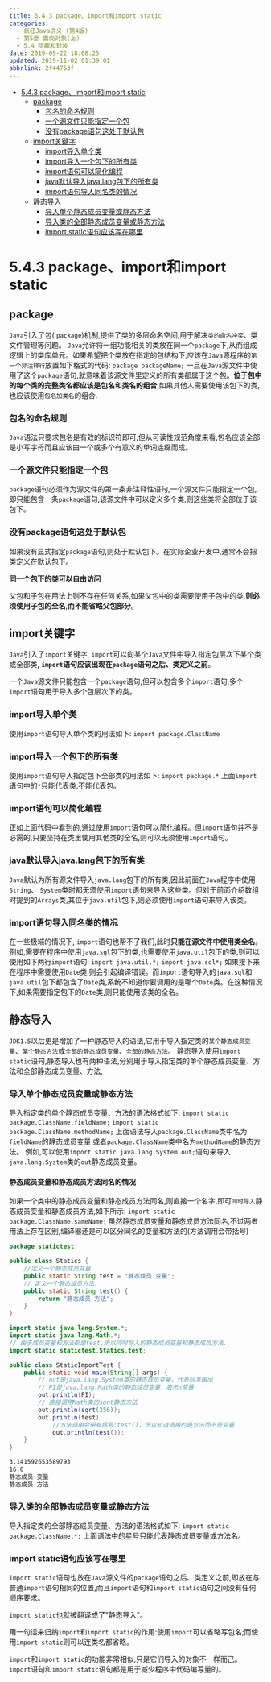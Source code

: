 ```yaml
---
title: 5.4.3 package、import和import static
categories: 
  - 疯狂Java讲义 (第4版)
  - 第5章 面向对象(上)
  - 5.4 隐藏和封装
date: 2019-09-22 18:08:25
updated: 2019-11-02 01:39:01
abbrlink: 2f44753f
---
```

- [5.4.3 package、import和import static](/ReadingNotes/2f44753f/#5-4-3-package、import和import-static)
    - [package](/ReadingNotes/2f44753f/#package)
        - [包名的命名规则](/ReadingNotes/2f44753f/#包名的命名规则)
        - [一个源文件只能指定一个包](/ReadingNotes/2f44753f/#一个源文件只能指定一个包)
        - [没有package语句这处于默认包](/ReadingNotes/2f44753f/#没有package语句这处于默认包)
    - [import关键字](/ReadingNotes/2f44753f/#import关键字)
        - [import导入单个类](/ReadingNotes/2f44753f/#import导入单个类)
        - [import导入一个包下的所有类](/ReadingNotes/2f44753f/#import导入一个包下的所有类)
        - [import语句可以简化编程](/ReadingNotes/2f44753f/#import语句可以简化编程)
        - [java默认导入java.lang包下的所有类](/ReadingNotes/2f44753f/#java默认导入java-lang包下的所有类)
        - [import语句导入同名类的情况](/ReadingNotes/2f44753f/#import语句导入同名类的情况)
    - [静态导入](/ReadingNotes/2f44753f/#静态导入)
        - [导入单个静态成员变量或静态方法](/ReadingNotes/2f44753f/#导入单个静态成员变量或静态方法)
        - [导入类的全部静态成员变量或静态方法](/ReadingNotes/2f44753f/#导入类的全部静态成员变量或静态方法)
        - [import static语句应该写在哪里](/ReadingNotes/2f44753f/#import-static语句应该写在哪里)

<!--more-->
<script src="https://cdn.bootcss.com/jquery/3.4.0/jquery.slim.min.js"></script>
<script>$(document).ready(function () {$(".post-body > ul:nth-child(1)").hide();});</script>

<!--end-->
<!--SSTStart-->
# 5.4.3 package、import和import static #
## package ##
`Java`引入了包( `package`)机制,提供了类的多层命名空间,用于解决`类的命名冲突`、类文件管理等问题。
`Java`允许将一组功能相关的类放在同一个`package`下,从而组成逻辑上的类库单元。如果希望把个类放在指定的包结构下,应该在`Java`源程序的`第一个非注释行`放置如下格式的代码:
`package packageName;`
一旦在`Java`源文件中使用了这个`package`语句,就意味着该源文件里定义的所有类都属于这个包。**位于包中的每个类的完整类名都应该是包名和类名的组合**,如果其他人需要使用该包下的类,也应该使用`包名加类名`的组合.
### 包名的命名规则 ###
`Java`语法只要求包名是有效的标识符即可,但从可读性规范角度来看,包名应该全部是小写字母而且应该由一个或多个有意义的单词连缀而成。
### 一个源文件只能指定一个包 ###
`package`语句必须作为源文件的第一条非注释性语句,一个源文件只能指定一个包,即只能包含一条`package`语句,该源文件中可以定义多个类,则这些类将全部位于该包下。
### 没有package语句这处于默认包 ###
如果没有显式指定`package`语句,则处于默认包下。在实际企业开发中,通常不会把类定义在默认包下。

**同一个包下的类可以自由访问**

父包和子包在用法上则不存在任何关系,如果父包中的类需要使用子包中的类,**则必须使用子包的全名**,**而不能省略父包部分**。
## import关键字 ##
`Java`引入了`import`关键字, `import`可以向某个`Java`文件中导入指定包层次下某个类或全部类, 
**`import`语句应该出现在`package`语句之后、类定义之前**。

一个`Java`源文件只能包含一个`package`语句,但可以包含多个`import`语句,多个`import`语句用于导入多个包层次下的类。
### import导入单个类 ###
使用`import`语句导入单个类的用法如下:
`import package.ClassName`
### import导入一个包下的所有类 ###
使用`import`语句导入指定包下全部类的用法如下:
`import package.*`
上面`import`语句中的`*`只能代表类,不能代表包。
### import语句可以简化编程 ###
正如上面代码中看到的,通过使用`import`语句可以简化编程。但`import`语句并不是必需的,只要坚持在类里使用其他类的全名,则可以无须使用`import`语句。
### java默认导入java.lang包下的所有类 ###
`Java`默认为所有源文件导入`java.lang`包下的所有类,因此前面在`Java`程序中使用`String`、 `System`类时都无须使用`import`语句来导入这些类。但对于前面介绍数组时提到的`Arrays`类,其位于`java.util`包下,则必须使用`import`语句来导入该类。
### import语句导入同名类的情况 ###
在一些极端的情况下, `import`语句也帮不了我们,此时**只能在源文件中使用类全名**。
例如,需要在程序中使用`java.sql`包下的类,也需要使用`java.util`包下的类,则可以使用如下两行`import`语句:
`import java.util.*;`
`import java.sql*;`
如果接下来在程序中需要使用`Date`类,则会引起编译错误。而`import`语句导入的`java.sql`和`java.util`包下都包含了`Date`类,系统不知道你要调用的是哪个`Date`类。在这种情况下,如果需要指定包下的`Date`类,则只能使用该类的全名。

## 静态导入 ##
`JDK1.5`以后更是增加了一种静态导入的语法,它用于导入指定类的`某个静态成员变量`、`某个静态方法`或`全部的静态成员变量`、`全部的静态方法`。
静态导入使用`import static`语句,静态导入也有两种语法,分别用于导入指定类的单个静态成员变量、方法和全部静态成员变量、方法,

### 导入单个静态成员变量或静态方法 ###
导入指定类的单个静态成员变量、方法的语法格式如下:
`import static package.ClassName.fieldName;`
`import static package.ClassName.methodName;`
上面语法导入`package.ClassName`类中名为`fieldName`的静态成员变量
或者`package.ClassName`类中名为`methodName`的静态方法。
例如,可以使用`import static java.lang.System.out;`语句来导入`java.lang.System`类的`out`静态成员变量。
#### 静态成员变量和静态成员方法同名的情况 ####
如果一个类中的静态成员变量和静态成员方法同名,则直接一个名字,即可`同时导入`静态成员变量和静态成员方法,如下所示:
`import static package.ClassName.sameName;`
虽然静态成员变量和静态成员方法同名,不过两者用法上存在区别,编译器还是可以区分同名的变量和方法的(方法调用会带括号)
```java
package statictest;

public class Statics {
    //定义一个静态成员变量.
    public static String test = "静态成员 变量";
    // 定义一个静态成员方法.
    public static String test() {
        return "静态成员 方法";
    }
}
```
```java
import static java.lang.System.*;
import static java.lang.Math.*;
// 由于成员变量和方法都是test,所以同时导入的静态成员变量和静态成员方法.
import static statictest.Statics.test;

public class StaticImportTest {
	public static void main(String[] args) {
		// out是java.lang.System类的静态成员变量，代表标准输出
		// PI是java.lang.Math类的静态成员变量，表示π常量
		out.println(PI);
		// 直接调用Math类的sqrt静态方法
		out.println(sqrt(256));
		out.println(test);
            //方法调用会带有括号:test()，所以知道调用的是方法而不是变量.
            out.println(test());
	}
}
```
```cmd
3.141592653589793
16.0
静态成员 变量
静态成员 方法
```
### 导入类的全部静态成员变量或静态方法 ###
导入指定类的全部静态成员变量、方法的语法格式如下:
`import static package.ClassName.*;`
上面语法中的星号只能代表静态成员变量或方法名。
### import static语句应该写在哪里 ###
`import static`语句也放在`Java`源文件的`package`语句之后、类定义之前,即放在与普通`import`语句相同的位置,而且`import`语句和`import static`语句之间没有任何顺序要求。

`import static`也就被翻译成了"静态导入"。

用一句话来归纳`import`和`import static`的作用:使用`import`可以省略写包名;而使用`import static`则可以连类名都省略。

`import`和`import static`的功能非常相似,只是它们导入的对象不一样而己。`import`语句和`import static`语句都是用于减少程序中代码编写量的。
<!--SSTStop-->

